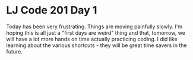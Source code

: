 
<h1>LJ Code 201 Day 1</h1>

Today has been very frustrating. Things are moving painfully slowly. I'm hoping
this is all just a "first days are weird" thing and that, tomorrow, we will
have a lot more hands on time actually practicing coding. I did like learning
about the various shortcuts - they will be great time savers in the future.

